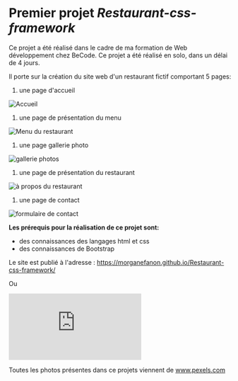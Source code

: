 # Premier projet *Restaurant-css-framework*
Ce projet a été réalisé dans le cadre de ma formation de Web développement chez BeCode. 
Ce projet a été réalisé en solo, dans un délai de 4 jours. 

Il porte sur la création du site web d'un restaurant fictif comportant 5 pages: 

1. une page d'accueil  

![Accueil](ReadMeAccueil.png)


1. une page de présentation du menu

![Menu du restaurant](ReadMeMenu.png)


1. une page gallerie photo 

 ![gallerie photos](ReadMeGallerie.png)


1. une page de présentation du restaurant 

![à propos du restaurant](ReadMeRestaurant.png)


1. une page de contact 

![formulaire de contact](ReadMeContact.png)




**Les prérequis pour la réalisation de ce projet sont:**
- des connaissances des langages html et css
- des connaissances de Bootstrap

Le site est publié à l'adresse : https://morganefanon.github.io/Restaurant-css-framework/

Ou

![page d'accueil du site](https://morganefanon.github.io/Restaurant-css-framework/acceuil.html)

Toutes les photos présentes dans ce projets viennent de www.pexels.com







